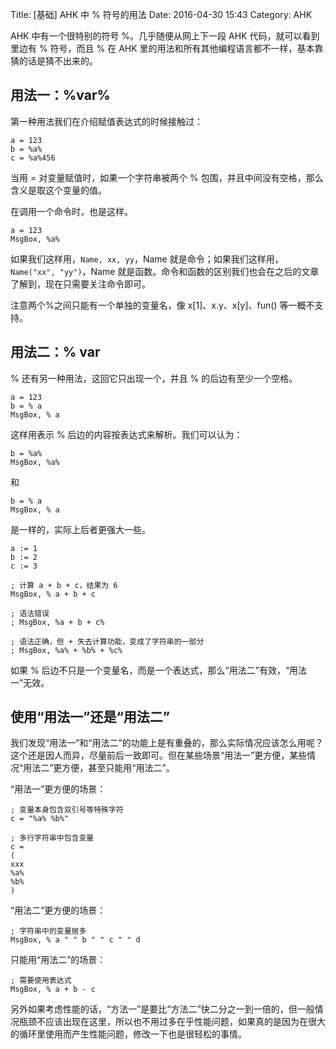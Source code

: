 Title: [基础] AHK 中 % 符号的用法
Date: 2016-04-30 15:43
Category: AHK

AHK 中有一个很特别的符号 %。几乎随便从网上下一段 AHK 代码，就可以看到里边有 % 符号，而且 % 在 AHK 里的用法和所有其他编程语言都不一样，基本靠猜的话是猜不出来的。

## 用法一：%var%

第一种用法我们在介绍赋值表达式的时候接触过：

```
a = 123
b = %a%
c = %a%456
```

当用 = 对变量赋值时，如果一个字符串被两个 % 包围，并且中间没有空格，那么含义是取这个变量的值。

在调用一个命令时，也是这样。

```
a = 123
MsgBox, %a%
```

如果我们这样用，`Name, xx, yy`，Name 就是命令；如果我们这样用，`Name("xx", "yy")`，Name 就是函数。命令和函数的区别我们也会在之后的文章了解到，现在只需要关注命令即可。

注意两个%之间只能有一个单独的变量名，像 x[1]、x.y、x[y]、fun() 等一概不支持。

## 用法二：% var

% 还有另一种用法，这回它只出现一个，并且 % 的后边有至少一个空格。

```
a = 123
b = % a
MsgBox, % a
```

这样用表示 % 后边的内容按表达式来解析。我们可以认为：

```
b = %a%
MsgBox, %a%
```

和

```
b = % a
MsgBox, % a
```

是一样的，实际上后者更强大一些。

```
a := 1
b := 2
c := 3

; 计算 a + b + c，结果为 6
MsgBox, % a + b + c

; 语法错误
; MsgBox, %a + b + c%

; 语法正确，但 + 失去计算功能，变成了字符串的一部分
; MsgBox, %a% + %b% + %c%
```

如果 % 后边不只是一个变量名，而是一个表达式，那么“用法二”有效，“用法一”无效。

## 使用“用法一”还是“用法二”

我们发现“用法一”和“用法二”的功能上是有重叠的，那么实际情况应该怎么用呢？这个还是因人而异，尽量前后一致即可。但在某些场景“用法一”更方便，某些情况“用法二”更方便，甚至只能用“用法二”。

“用法一”更方便的场景：

```
; 变量本身包含双引号等特殊字符
c = "%a% %b%"

; 多行字符串中包含变量
c =
(
xxx
%a%
%b%
)
```

“用法二”更方便的场景：

```
; 字符串中的变量居多
MsgBox, % a " " b " " c " " d
```

只能用“用法二”的场景：

```
; 需要使用表达式
MsgBox, % a + b - c
```

另外如果考虑性能的话，“方法一”是要比“方法二”快二分之一到一倍的，但一般情况瓶颈不应该出现在这里，所以也不用过多在乎性能问题，如果真的是因为在很大的循环里使用而产生性能问题，修改一下也是很轻松的事情。
